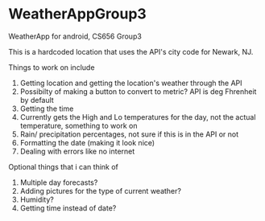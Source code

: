 # WeatherAppGroup3
WeatherApp for android, CS656 Group3

This is a hardcoded location that uses the API's city code for Newark, NJ.

Things to work on include
1. Getting location and getting the location's weather through the API
2. Possibilty of making a button to convert to metric? API is deg Fhrenheit  by default 
3. Getting the time
3. Currently gets the High and Lo temperatures for the day, not the actual temperature, something to work on
4. Rain/ precipitation percentages, not sure if this is in the API or not
5. Formatting the date (making it look nice)
6. Dealing with errors like no internet

Optional things that i can think of
1. Multiple day forecasts?
2. Adding pictures for the type of current weather?
3. Humidity?
4. Getting time instead of date?

